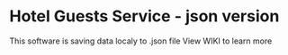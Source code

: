 # Hotel Guests Service - json version
This software is saving data localy to .json file
View WIKI to learn more
